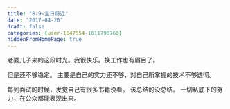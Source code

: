 ```yaml
---
title: "8-9-生日将近"
date: "2017-04-26"
draft: false
categories: [user-1647554-1611798760]
hiddenFromHomePage: true
---
```

老婆儿子来的这段时光。我很快乐。换工作也有眉目了。

但是还不够稳定。 
主要是自己的实力还不够，对自己所掌握的技术不够透彻。

每到面试的时候，发觉自己有很多书籍没看。 该总结的没总结。
一切私底下的努力，在公众都能表现出来。

